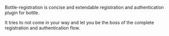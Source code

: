 Bottle-registration is concise  and extendable
registration and authentication plugin for bottle.

It tries to not come in your way and let you be the boss of the
complete registration and authentication flow.
